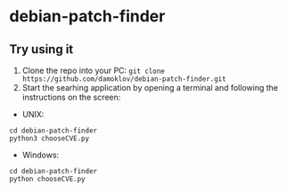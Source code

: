 # debian-patch-finder
## Try using it
1. Clone the repo into your PC: `git clone https://github.com/damoklov/debian-patch-finder.git`
2. Start the searhing application by opening a terminal and following the instructions on the screen: 
  * UNIX:
  ```
  cd debian-patch-finder
  python3 chooseCVE.py
  ```
  * Windows:
  ```
  cd debian-patch-finder
  python chooseCVE.py
  ```
